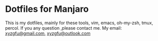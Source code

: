 # Dotfiles for Manjaro
This is my dotfiles, mainly for these tools,
vim, emacs, oh-my-zsh, tmux, percol.
If you any question ,please contact me.
My email: xyzgfu@gmail.com, xyzgfu@outlook.com
